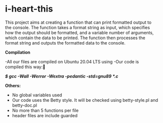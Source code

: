 # i-heart-this

This project aims at creating a function that can print formatted output to the console.
The function takes a format string as input, which specifies how the output should be formatted, and a variable number of arguments, which contain the data to be printed. The function then processes the format string and outputs the formatted data to the console.

**Compilation**

-All our files are compiled on Ubuntu 20.04 LTS using 
-Our code is compiled this way:🤪

**_$ gcc -Wall -Werror -Wextra -pedantic -std=gnu89 *.c_**

**Others:**
-	No global variables used
-	Our code uses the Betty style. It will be checked using betty-style.pl and betty-doc.pl
-	No more than 5 functions per file
-	header files are include guarded
	



